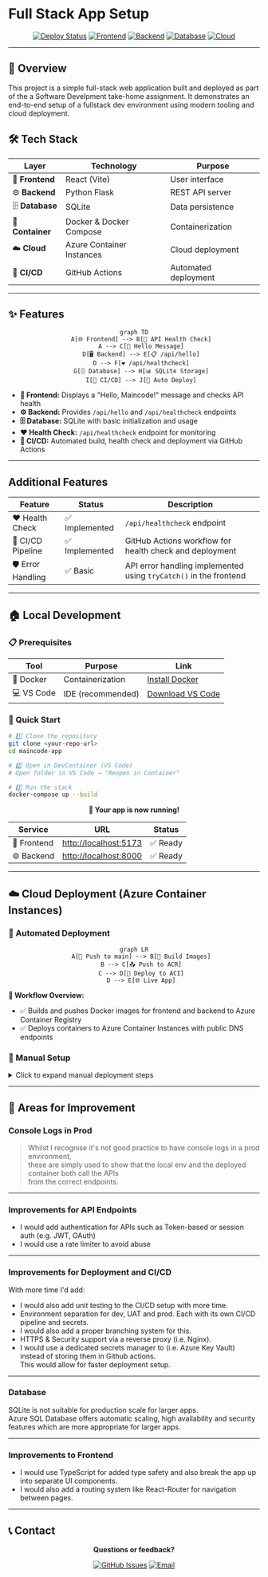 # Full Stack App Setup

<div align="center">

[![Deploy Status](https://img.shields.io/badge/deployment-automated-brightgreen)](https://github.com/simrubin/fullstack-app-setup/actions)
[![Frontend](https://img.shields.io/badge/frontend-React+Vite-61dafb)](https://vitejs.dev/)
[![Backend](https://img.shields.io/badge/backend-Python+Flask-green)](https://flask.palletsprojects.com/)
[![Database](https://img.shields.io/badge/database-SQLite-blue)](https://sqlite.org/)
[![Cloud](https://img.shields.io/badge/cloud-Azure-0078d4)](https://azure.microsoft.com/)

</div>

---

## 🎯 Overview

This project is a simple full-stack web application built and deployed as part of the a Software Develpment take-home assignment. It demonstrates an end-to-end setup of a fullstack dev environment using modern tooling and cloud deployment.

## 🛠️ Tech Stack

<div align="center">

| Layer            | Technology                | Purpose              |
| ---------------- | ------------------------- | -------------------- |
| 🎨 **Frontend**  | React (Vite)              | User interface       |
| ⚙️ **Backend**   | Python Flask              | REST API server      |
| 🗄️ **Database**  | SQLite                    | Data persistence     |
| 🐳 **Container** | Docker & Docker Compose   | Containerization     |
| ☁️ **Cloud**     | Azure Container Instances | Cloud deployment     |
| 🔄 **CI/CD**     | GitHub Actions            | Automated deployment |

</div>

---

## ✨ Features

<div align="center">

```mermaid
graph TD
    A[🌐 Frontend] --> B[📡 API Health Check]
    A --> C[👋 Hello Message]
    D[🖥️ Backend] --> E[📋 /api/hello]
    D --> F[❤️ /api/healthcheck]
    G[🗄️ Database] --> H[📊 SQLite Storage]
    I[🔄 CI/CD] --> J[🚀 Auto Deploy]
```

</div>

- **🎨 Frontend:** Displays a "Hello, Maincode!" message and checks API health
- **⚙️ Backend:** Provides `/api/hello` and `/api/healthcheck` endpoints
- **🗄️ Database:** SQLite with basic initialization and usage
- **❤️ Health Check:** `/api/healthcheck` endpoint for monitoring
- **🔄 CI/CD:** Automated build, health check and deployment via GitHub Actions

---

## Additional Features

<div align="center">

| Feature           | Status         | Description                                                       |
| ----------------- | -------------- | ----------------------------------------------------------------- |
| ❤️ Health Check   | ✅ Implemented | `/api/healthcheck` endpoint                                       |
| 🔄 CI/CD Pipeline | ✅ Implemented | GitHub Actions workflow for health check and deployment           |
| 🛡️ Error Handling | ✅ Basic       | API error handling implemented using `tryCatch()` in the frontend |

</div>

---

## 🏠 Local Development

### 📋 Prerequisites

<div align="center">

| Tool       | Purpose           | Link                                               |
| ---------- | ----------------- | -------------------------------------------------- |
| 🐳 Docker  | Containerization  | [Install Docker](https://www.docker.com/)          |
| 💻 VS Code | IDE (recommended) | [Download VS Code](https://code.visualstudio.com/) |

</div>

### 🚀 Quick Start

```bash
# 1️⃣ Clone the repository
git clone <your-repo-url>
cd maincode-app

# 2️⃣ Open in DevContainer (VS Code)
# Open folder in VS Code → "Reopen in Container"

# 3️⃣ Run the stack
docker-compose up --build
```

<div align="center">

**🎉 Your app is now running!**

| Service     | URL                                            | Status   |
| ----------- | ---------------------------------------------- | -------- |
| 🎨 Frontend | [http://localhost:5173](http://localhost:5173) | ✅ Ready |
| ⚙️ Backend  | [http://localhost:8000](http://localhost:8000) | ✅ Ready |

</div>

---

## ☁️ Cloud Deployment (Azure Container Instances)

### 🤖 Automated Deployment

<div align="center">

```mermaid
graph LR
    A[📝 Push to main] --> B[🔨 Build Images]
    B --> C[📤 Push to ACR]
    C --> D[🚀 Deploy to ACI]
    D --> E[🌐 Live App]
```

</div>

**🎯 Workflow Overview:**

- ✅ Builds and pushes Docker images for frontend and backend to Azure Container Registry
- ✅ Deploys containers to Azure Container Instances with public DNS endpoints

### 🔧 Manual Setup

<details>
<summary>Click to expand manual deployment steps</summary>

#### 1️⃣ Azure Resources Setup

- 🏗️ Create an Azure account
- 📦 Set up a Resource Group
- 🏪 Create an Azure Container Registry
- 🤐 Set up Github secrets for all relevant Azure credentials

#### 2️⃣ GitHub Secrets Configuration

| Secret              | Description                  |
| ------------------- | ---------------------------- |
| `AZURE_CREDENTIALS` | Azure service principal JSON |
| `ACR_LOGIN_SERVER`  | Container registry URL       |
| `ACR_USERNAME`      | Registry username            |
| `ACR_PASSWORD`      | Registry password            |
| `RESOURCE_GROUP`    | Azure resource group name    |
| `ACI_BACKEND_NAME`  | Backend container name       |
| `ACI_BACKEND_DNS`   | Backend DNS label            |
| `ACI_FRONTEND_NAME` | Frontend container name      |
| `ACI_FRONTEND_DNS`  | Frontend DNS label           |

#### 3️⃣ Deploy

Push to `main` branch and the CI/CD pipeline will take care of the rest.

My Deployed Azure Containers can be found at:
Frontend - http://simeon-frontend-717.australiasoutheast.azurecontainer.io:5173/
Backend - http://simeon-backend-717.australiasoutheast.azurecontainer.io:5000/

</details>

---

## 🎯 Areas for Improvement

### Console Logs in Prod

> Whilst I recognise it's not good practice to have console logs in a prod environment,  
> these are simply used to show that the local env and the deployed container both call the APIs  
> from the correct endpoints.

---

### Improvements for API Endpoints

- I would add authentication for APIs such as Token-based or session auth (e.g. JWT, OAuth)
- I would use a rate limiter to avoid abuse

---

### Improvements for Deployment and CI/CD

With more time I'd add:

- I would also add unit testing to the CI/CD setup with more time.
- Environment separation for dev, UAT and prod. Each with its own CI/CD pipeline and secrets.
- I would also add a proper branching system for this.
- HTTPS & Security support via a reverse proxy (i.e. Nginx).
- I would use a dedicated secrets manager to (i.e. Azure Key Vault) instead of storing them in Github actions.  
  This would allow for faster deployment setup.

---

### Database

SQLite is not suitable for production scale for larger apps.  
Azure SQL Database offers automatic scaling, high availability and security features which are more appropriate for larger apps.

---

### Improvements to Frontend

- I would use TypeScript for added type safety and also break the app up into separate UI components.
- I would also add a routing system like React-Router for navigation between pages.

---

## 📞 Contact

<div align="center">

**Questions or feedback?**

[![GitHub Issues](https://img.shields.io/badge/GitHub-Issues-orange?logo=github)](https://github.com/simrubin/fullstack-app-setup/issues)
[![Email](https://img.shields.io/badge/Email-Contact-blue?logo=gmail)](mailto:simrubin13@gmail.com)

</div>
